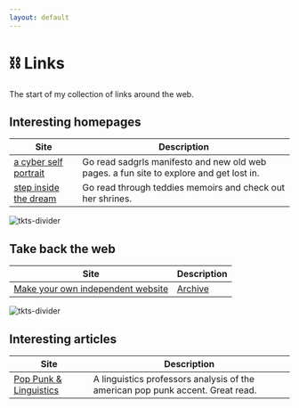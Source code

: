 ```yaml
---
layout: default
---
```


# ⛓ Links

The start of my collection of links around the web.

## Interesting homepages

Site | Description
------ | ------
[a cyber self portrait](https://sadgrl.online) | Go read sadgrls manifesto and new old web pages. a fun site to explore and get lost in.
[step inside the dream](https://teddybear-halo.neocities.org/) | Go read through teddies memoirs and check out her shrines.

![tkts-divider](https://flamedfury.com/assets/img/tkts-divider.png)

## Take back the web

Site | Description
----- | -----
[Make your own independent website](https://victoria.dev/blog/make-your-own-independent-website/) | [Archive](https://web.archive.org/web/20210207190640/https://victoria.dev/blog/make-your-own-independent-website/) | Victoria Drake discusses the value of creating and owning your own website.

![tkts-divider](https://flamedfury.com/assets/img/tkts-divider.png)

## Interesting articles

Site | Description
------ | ------
[Pop Punk & Linguistics](https://www.atlasobscura.com/articles/i-made-a-linguistics-professor-listen-to-a-blink-182-song-and-analyze-the-accent) | A linguistics professors analysis of the american pop punk accent. Great read.